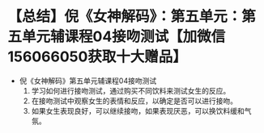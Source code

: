 # 【总结】倪《女神解码》：第五单元：第五单元辅课程04接吻测试【加微信156066050获取十大赠品】

-   倪《女神解码》第五单元辅课程04接吻测试
    1.  学习如何进行接吻测试，通过购买不同饮料来测试女生的反应。
    2.  在接吻测试中观察女生的表情和反应，以确定是否可以进行接吻。
    3.  如果女生表现良好，可以继续接吻，如果表现厌恶，可以换饮料缓和气氛。